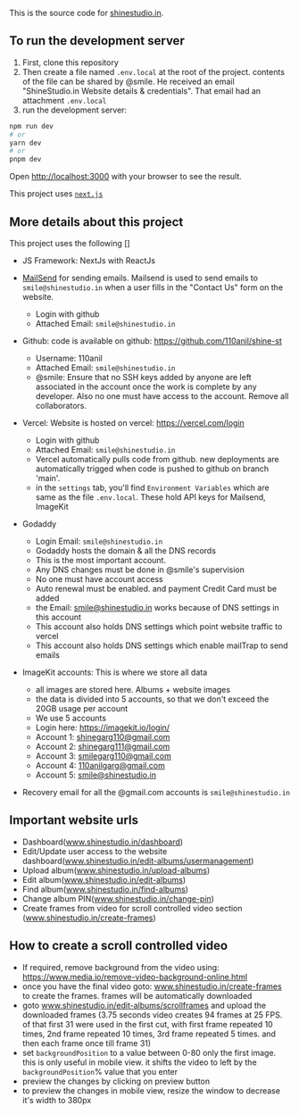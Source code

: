 This is the source code for [shinestudio.in](shinestudio.in).

## To run the development server

1. First, clone this repository
2. Then create a file named `.env.local` at the root of the project. contents of the file can be shared by @smile. He received an email "ShineStudio.in Website details & credentials". That email had an attachment `.env.local`
3. run the development server:

```bash
npm run dev
# or
yarn dev
# or
pnpm dev
```

Open [http://localhost:3000](http://localhost:3000) with your browser to see the result.

This project uses [`next.js`](https://nextjs.org/docs)

## More details about this project

This project uses the following []

- JS Framework: NextJs with ReactJs
- [MailSend](https://accounts.mailersend.com/) for sending emails. Mailsend is used to send emails to `smile@shinestudio.in` when a user fills in the "Contact Us" form on the website.
  - Login with github 
  - Attached Email: `smile@shinestudio.in`

- Github: code is available on github: https://github.com/110anil/shine-st
  - Username: 110anil
  - Attached Email: `smile@shinestudio.in`
  - @smile: Ensure that no SSH keys added by anyone are left associated in the account once the work is complete by any developer. Also no one must have access to the account. Remove all collaborators.
- Vercel: Website is hosted on vercel: https://vercel.com/login
  - Login with github
  - Attached Email: `smile@shinestudio.in`
  - Vercel automatically pulls code from github. new deployments are automatically trigged when code is pushed to github on branch 'main'.
  - in the `settings` tab, you'll find `Environment Variables` which are same as the  file `.env.local`. These hold API keys for Mailsend, ImageKit
- Godaddy
  - Login Email: `smile@shinestudio.in`
  - Godaddy hosts the domain & all the DNS records
  - This is the most important account.
  - Any DNS changes must be done in @smile's supervision
  - No one must have account access
  - Auto renewal must be enabled. and payment Credit Card must be added
  - the Email: smile@shinestudio.in works because of DNS settings in this account
  - This account also holds DNS settings which point website traffic to vercel
  - This account also holds DNS settings which enable mailTrap to send emails
- ImageKit accounts: This is where we store all data
  - all images are stored here. Albums + website images
  - the data is divided into 5 accounts, so that we don't exceed the 20GB usage per account 
  - We use 5 accounts
  - Login here: https://imagekit.io/login/
  - Account 1: shinegarg110@gmail.com
  - Account 2: shinegarg111@gmail.com
  - Account 3: smilegarg110@gmail.com
  - Account 4: 110anilgarg@gmail.com
  - Account 5: smile@shinestudio.in
- Recovery email for all the @gmail.com accounts is `smile@shinestudio.in`

## Important website urls

- Dashboard(www.shinestudio.in/dashboard)
- Edit/Update user access to the website dashboard(www.shinestudio.in/edit-albums/usermanagement)
- Upload album(www.shinestudio.in/upload-albums)
- Edit album(www.shinestudio.in/edit-albums)
- Find album(www.shinestudio.in/find-albums)
- Change album PIN(www.shinestudio.in/change-pin)
- Create frames from video for scroll controlled video section (www.shinestudio.in/create-frames)


## How to create a scroll controlled video
- If required, remove background from the video using: https://www.media.io/remove-video-background-online.html
- once you have the final video goto: www.shinestudio.in/create-frames to create the frames. frames will be automatically downloaded
- goto www.shinestudio.in/edit-albums/scrollframes and upload the downloaded frames (3.75 seconds video creates 94 frames at 25 FPS. of that first 31 were used in the first cut, with first frame repeated 10 times, 2nd frame repeated 10 times, 3rd frame repeated 5 times. and then each frame once till frame 31)
- set `backgroundPosition` to a value between 0-80 only the first image. this is only useful in mobile view. it shifts the video to left by the `backgroundPosition`% value that you enter
- preview the changes by clicking on preview button
- to preview the changes in mobile view, resize the window to decrease it's width to 380px